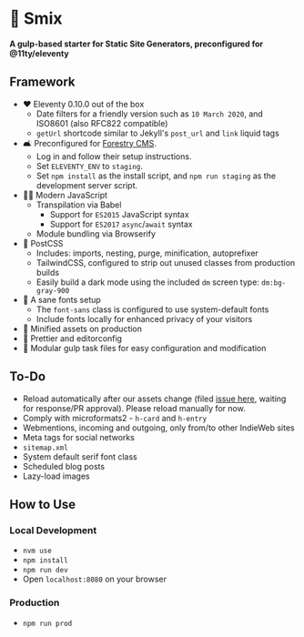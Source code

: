 # 🌻 Smix
__A gulp-based starter for Static Site Generators, preconfigured for @11ty/eleventy__

## Framework

* ♥ Eleventy 0.10.0 out of the box
  * Date filters for a friendly version such as `10 March 2020`, and ISO8601 (also RFC822 compatible)
  * `getUrl` shortcode similar to Jekyll's `post_url` and `link` liquid tags
* 🛋 Preconfigured for [Forestry CMS](forestry.io/).
  * Log in and follow their setup instructions.
  * Set `ELEVENTY_ENV` to `staging`.
  * Set `npm install` as the install script, and `npm run staging` as the development server script.
* 👩‍💻 Modern JavaScript
  * Transpilation via Babel
    * Support for `ES2015` JavaScript syntax
    * Support for `ES2017` `async`/`await` syntax
  * Module bundling via Browserify
* 🎨 PostCSS
  * Includes: imports, nesting, purge, minification, autoprefixer
  * TailwindCSS, configured to strip out unused classes from production builds
  * Easily build a dark mode using the included `dm` screen type: `dm:bg-gray-900`
* 📖 A sane fonts setup
  * The `font-sans` class is configured to use system-default fonts
  * Include fonts locally for enhanced privacy of your visitors
* 💪 Minified assets on production
* 📔 Prettier and editorconfig
* 🔧 Modular gulp task files for easy configuration and modification

## To-Do

* Reload automatically after our assets change (filed [issue here](https://github.com/11ty/eleventy/issues/1125), waiting for response/PR approval). Please reload manually for now.
* Comply with microformats2 - `h-card` and `h-entry`
* Webmentions, incoming and outgoing, only from/to other IndieWeb sites
* Meta tags for social networks
* `sitemap.xml`
* System default serif font class
* Scheduled blog posts
* Lazy-load images

## How to Use

### Local Development

* `nvm use`
* `npm install`
* `npm run dev`
* Open `localhost:8080` on your browser

### Production

* `npm run prod`
